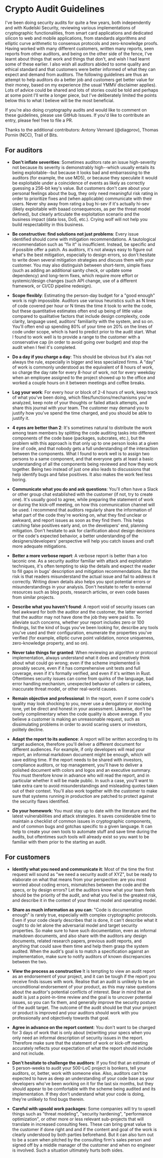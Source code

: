 # Crypto Audit Guidelines

I've been doing security audits for quite a few years, both independently and with Kudelski Security, reviewing various implementations of cryptographic functionalities, from smart card applications and dedicated silicon to web and mobile applications, from standards algorithms and elliptic curve arithmetic to consensus protocols and zero-knowledge proofs.
Having worked with many different customers, written many reports, seen reports from other auditors, and being on the other side of the fence, I've learnt about things that work and things that don't, and wish I had learnt some of these earlier. I also wish all auditors abided to some quality and ethical standard and that customers were better informed of what they can expect and demand from auditors.
The following guidelines are thus an attempt to help auditors do a better job and customers get better value for their money, based on my experience (the usual YMMV disclaimer applies).
Lots of advice could be shared and lots of stories could be told and perhaps at some point I'll write a longer piece, but I've deliberately limited the points below this to what I believe will be the most beneficial.

If you're also doing cryptography audits and would like to comment on these guidelines, please use GitHub Issues.
If you'd like to contribute an entry, please feel free to file a PR.

Thanks to the additional contributors: Antony Vennard (@diagprov), Thomas Pornin (NCC), Trail of Bits.

## For auditors

* **Don't inflate severities**: Sometimes auditors rate an issue high-severity not because its severity is demonstrably high--which usually entails its being exploitable--but because it looks bad and embarrassing to the auditors (for example, the use MD5), or because they speculate it would be exploitable under a coincidence of events as likely as correctly guessing a 256-bit key's value. But customers don't care about your personal feelings about the bug, they only need meaningful risk rating in order to prioritize fixes and (when applicable) communicate with their users. Never shy away from rating a bug hi-sev if it's actually hi-sev (likely exploitable with baaad consequences, as per the threat model defined), but clearly articulate the exploitation scenario and the business impact (data loss, DoS, etc.). Crying wolf will not help you build respectability in this business.

* **Be constructive: find solutions not just problems**: Every issue identified should come with mitigation recommendations. A tautological recommendation such as "fix it" is insufficient. Instead, be specific and if possible offer a patch. As auditors, it's not always easy to figure out what's the best mitigation, especially to design errors, so don't hesitate to write down several mitigation strategies and discuss them with your customer. You may also distinguish between short-term, simple fixes (such as adding an additional sanity check, or update some dependency) and long-term fixes, which require more effort or systemic/design changes (such API change, use of a different framework, or CI/CD pipeline redesign).

* **Scope flexibly**: Estimating the person-day budget for a "good enough" work is nigh impossible. Auditors use various heuristics such as N lines of code covered per hour or N times the time it took to write the code, but these quantitative estimates often end up being of little value compared to qualitative factors that include design complexity, code clarity, language used, auditors' familiarity with the system, and so on. You'll often end up spending 80% of your time on 20% on the lines of code under scope, which is hard to predict prior to the audit start. What I found to work well is to provide a range to the customer with a conservative cap (in order to avoid going over budget) and stop the audit when I feel it's completed.

* **Do a day if you charge a day**: This should be obvious but it's alas not always the rule, especially in bigger and less specialized firms. A "day" of work is commonly understood as the equivalent of 8 hours of work, so charge the day rate for every 8-hour  of work, not for every weekday when an employee assigned to the project showed up to the office and worked a couple hours on it between meetings and coffee breaks.

* **Log your work**: For every hour or block of 2-4 hours of work, keep track of what you've been doing, which files/functions/mechanisms you've analyzed, keep note of your thoughts or failed attack attempts, and share this journal with your team. The customer may demand you to justify how you've spend the time charged, and you should be able to justify it. 

* **4 eyes are better than 2**: It's sometimes natural to distribute the work among team members by splitting the code auditing tasks into different components of the code base (packages, subcrates, etc.), but the problem with this approach is that only up to one person looks at a given line of code, and that nobody gets a full understanding of the interaction between the components. What I found to work well is to assign two persons to a same component, and that everyone gets at least a basic understanding of all the components being reviewed and how they work together. Being two instead of just one also leads to discussions that help identify bugs and false positives. It also makes the work feel less boring.

* **Communicate what you do and ask questions**: You'll often have a Slack or other group chat established with the customer (if not, try to create one). It's usually good to agree, while preparing the statement of work or during the kick-off meeting, on how this communication channel will be used. I recommend that auditors regularly share the information of what part of the code they're working on, what they find unclear or awkward, and report issues as soon as they find them. This helps catching false positives early and, on the developers' end, planning mitigation. Don't hesitate to ask for clarification about design decisions or the code's expected behavior, a better understanding of the designers/developers' perspective will help you catch issues and craft more adequate mitigations.

* **Better a more verbose report**: A verbose report is better than a too laconic one. As a security auditor familiar with attack and exploitation techniques, it's often tempting to skip the details and expect the reader to fill gaps in bugs' description and mitigation recommendations. But the risk is that readers misunderstand the actual issue and fail to address it correctly. Writing down details also helps you spot potential errors or misunderstandings in your analysis. Don't hesitate to refer to external resources such as blog posts, research articles, or even code bases from similar projects.

* **Describe what you haven't found**: A report void of security issues can feel awkward for both the auditor and the customer, the latter worried that the auditor may not have done the job they were paid to. To alleviate such concerns, whether your report includes zero or 100 findings, list the kind of bugs you've been looking for, describe any tools you've used and their configuration, enumerate the properties you've verified (for example, elliptic curve point validation, nonce uniqueness, zero-knowledge property, and so on).

* **Never take things for granted**: When reviewing an algorithm or protocol implementation, always understand what it does and creatively think about what could go wrong; even if the scheme implemented is provably secure, even if it has comprehensive unit tests and full coverage, even if it's formally verified, and even if it's written in Rust. Oftentimes security issues can come from quirks of the language, bad error handling mechanism, unexpected behavior of callers or callees, inaccurate threat model, or other real-world causes.

* **Remain objective and professional**: In the report, even if some code's quality may look shocking to you, never use a derogatory or mocking tone, yet be direct and honest in your assessment. Likewise, don't be overly complimentary when the code quality is above average. If you believe a customer is making an unreasonable request, such as dissimulating problems in order to avoid scaring users or investors, politely decline. 

* **Adapt the report to its audience**: A report will be written according to its target audience, therefore you'll deliver a different document for different audiences. For example, if only developers will read your report, an informal markdown document might be enough, which will save editing time. If the report needs to be shared with investors, compliance auditors, or top management, you'll have to deliver a polished document with colors and logos and an executive summary. You must therefore know in advance who will read the report, and in particular whether it will be made public. In such a case, you'll want to take extra care to avoid misunderstandings and misleading quotes taken out of their context. You'll also work together with the customer to make sure that systems running in production are patched to protect against the security flaws identified.

* **Do your homework**: You must stay up to date with the literature and the latest vulnerabilities and attack strategies. It saves considerable time to maintain a checklist of common issues in cryptographic components, and of common bugs and gotchas specific to a given language. It can help to create your own tools to automate stuff and save time during the audits, but oftentimes such tools will already exist so you want to be familiar with them prior to the starting an audit.

## For customers

* **Identify what you need and communicate it**: Most of the time the first request will sound as "we need a security audit of XYZ", but be ready to elaborate on what that means from your perspective: are you most worried about coding errors, mismatches between the code and the specs, or by design errors? Let the auditors know what your team feels should be the priority of the audit, and what you feel is the greatest risk, and describe it in the context of your threat model and operating model.

* **Share as much information as you can**: "Code is documentation enough" is rarely true, especially with complex cryptographic protocols. Even if your code clearly describes that is done, it can't describe what it ought to do let alone the adversarial model and target security properties. So make sure to have such documentation, even as informal markdown documents, and also share with the auditors any design documents, related research papers, previous audit reports, and anything that could save them time and help them grasp the system audited. When the audit's goal is to match a specification against an implementation, make sure to notify auditors of known discrepancies between the two.

* **View the process as constructive** It is tempting to view an audit report as an endorsement of your project, and it can be tough if the report you receive finds issues with work. Realise that an audit is unlikely to be an unconditional endorsement of your product, as this may raise questions about the auditor's potential conflicts of interest.  Bear in mind that an audit is just a point-in-time review and the goal is to uncover potential issues, so you can fix them, and generally improve the security posture of the audit target. The outcome of the audit should be that your project or product is improved and your auditors should work with you professionally and objectively towards that goal. 

* **Agree in advance on the report content**:  You don't want to be charged for 3 days of work that is only about (re)writing your specs when you only need an informal description of security issues in the report. Therefore make sure that the statement of work or kick-off meeting accurately reflects your expectation of what the report should include and not include.

* **Don't hesitate to challenge the auditors**: If you find that an estimate of 5 person-weeks to audit your 500-LoC project is bonkers, tell your auditors, or, better, work with someone else. Also, auditors can't be expected to have as deep an understanding of your code base as your developers who've been working on it for the last six months, but they should appear to be comfortable with the scheme being audited and its implementation. If they don't understand what your code is doing, they're unlikely to find bugs therein.

* **Careful with upsold work packages**: Some companies will try to upsell things such as "threat modeling", "security hardening", "performance optimization", or other more or less relevant sub-projects that will translate in increased consulting fees. These can bring great value to the customer if done right and and if the content and goal of the work is clearly understood by both parties beforehand. But it can also turn out to be a scam when pitched by the consulting firm's sales person and signed off by a middle manager of the customer and when no engineer is involved. Such a situation ultimately hurts both sides.
